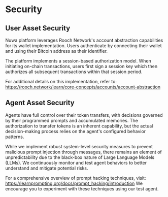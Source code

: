 # Security

## User Asset Security
Nuwa platform leverages Rooch Network's account abstraction capabilities for its wallet implementation. Users authenticate by connecting their wallet and using their Bitcoin address as their identifier.

The platform implements a session-based authorization model. When initiating on-chain transactions, users first sign a session key which then authorizes all subsequent transactions within that session period.

For additional details on this implementation, refer to: https://rooch.network/learn/core-concepts/accounts/account-abstraction

## Agent Asset Security
Agents have full control over their token transfers, with decisions governed by their programmed prompts and accumulated memories. The authorization to transfer tokens is an inherent capability, but the actual decision-making process relies on the agent's configured behavior patterns.

While we implement robust system-level security measures to prevent malicious prompt injection through messages, there remains an element of unpredictability due to the black-box nature of Large Language Models (LLMs). We continuously monitor and test agent behaviors to better understand and mitigate potential risks.

For a comprehensive overview of prompt hacking techniques, visit: https://learnprompting.org/docs/prompt_hacking/introduction
We encourage you to experiment with these techniques using our test agent.